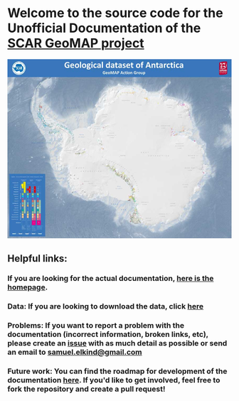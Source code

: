 # Welcome to the source code for the Unofficial Documentation of the [SCAR GeoMAP project](https://www.scar.org/science/geomap/about/)
![geomap_img](docs/assets/geomap.jpg)
## Helpful links:
### If you are looking for the actual documentation, [here is the homepage](https://geomap.readthedocs.io/en/latest/).
### **Data:** If you are looking to download the data, click [here](https://data.gns.cri.nz/ata_geomap/index.html?content=/mapservice/Content/antarctica/Download.html)

### **Problems:** If you want to report a problem with the documentation (incorrect information, broken links, etc), please create an [issue](https://github.com/selkind/GeoMap/issues) with as much detail as possible or send an email to samuel.elkind@gmail.com

### **Future work:** You can find the roadmap for development of the documentation [here](https://github.com/selkind/GeoMap/projects/2). If you'd like to get involved, feel free to fork the repository and create a pull request!